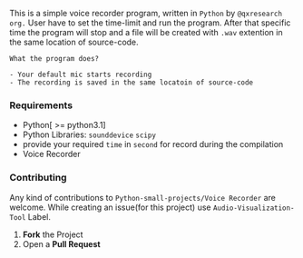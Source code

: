 This is a simple voice recorder program, written in `Python` by `@qxresearch org.` User have to set the time-limit and run the program. After that specific time the program will stop and a file will be created with `.wav` extention in the same location of source-code.

```
What the program does?

- Your default mic starts recording
- The recording is saved in the same locatoin of source-code
```

### Requirements

- Python[ >= python3.1]
- Python Libraries: `sounddevice` `scipy`
- provide your required `time` in `second` for record during the compilation
- Voice Recorder

### Contributing

Any kind of contributions to `Python-small-projects/Voice Recorder` are welcome. While creating an issue(for this project) use `Audio-Visualization-Tool` Label.

1. **Fork** the Project
2. Open a **Pull Request**
